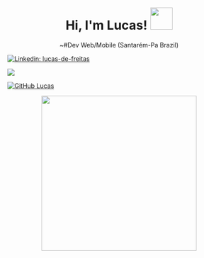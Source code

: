 <h1 align='center'>
  Hi, I'm Lucas! <img src="https://media.giphy.com/media/mGcNjsfWAjY5AEZNw6/giphy.gif" width="50">
</h1>
<p align='center'>
~#Dev Web/Mobile (Santarém-Pa Brazil)
</p>

[![Linkedin: lucas-de-freitas](https://img.shields.io/badge/LinkedIn-0077B5?style=for-the-badge&logo=linkedin&logoColor=white&link=https://www.linkedin.com/in/lucas-de-freitas/)](https://www.linkedin.com/in/lucas-de-freitas/)

<a href="https:///">
    <img src="https://img.shields.io/badge/website-000000?style=for-the-badge&logo=About.me&logoColor=white" />        
  </a>

[![GitHub Lucas](https://img.shields.io/github/followers/lucas-tagdev?label=follow&style=social)](https://github.com/lucas-TagDev)

<p align='center'>
  <a href="#"><img src="https://github-readme-stats.vercel.app/api?username=lucas-TagDev&show_icons=true&count_private=true&theme=dark" width="350"></a>
</p>

